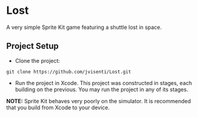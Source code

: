 # Lost
A very simple Sprite Kit game featuring a shuttle lost in space.

## Project Setup

- Clone the project:
```
git clone https://github.com/jvisenti/Lost.git
```

- Run the project in Xcode. This project was constructed in stages, each building on the previous. You may run the project in any of its stages.

**NOTE:** Sprite Kit behaves very poorly on the simulator. It is recommended that you build from Xcode to your device.
